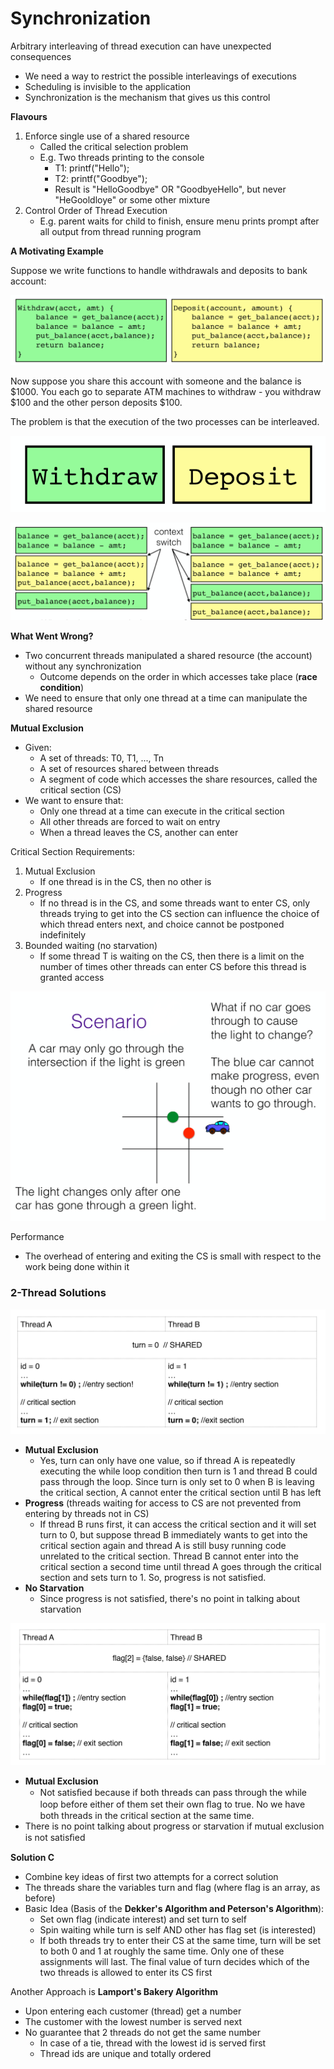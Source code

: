 # Synchronization

Arbitrary interleaving of thread execution can have unexpected consequences

* We need a way to restrict the possible interleavings of executions
* Scheduling is invisible to the application
* Synchronization is the mechanism that gives us this control

**Flavours**

1. Enforce single use of a shared resource
   * Called the critical selection problem
   * E.g. Two threads printing to the console
     * T1: printf\("Hello"\);
     * T2: printf\("Goodbye"\);
     * Result is "HelloGoodbye" OR "GoodbyeHello", but never "HeGooldloye" or some other mixture
2. Control Order of Thread Execution
   * E.g. parent waits for child to finish, ensure menu prints prompt after all output from thread running program

**A Motivating Example**

Suppose we write functions to handle withdrawals and deposits to bank account:

![](../.gitbook/assets/image%20%2810%29.png)

Now suppose you share this account with someone and the balance is $1000. You each go to separate ATM machines to withdraw - you withdraw $100 and the other person deposits $100.

The problem is that the execution of the two processes can be interleaved. 

![](../.gitbook/assets/image.png)

![](../.gitbook/assets/image%20%2864%29.png)

**What Went Wrong?**

* Two concurrent threads manipulated a shared resource \(the account\) without any synchronization
  * Outcome depends on the order in which accesses take place \(**race condition**\)
* We need to ensure that only one thread at a time can manipulate the shared resource

**Mutual Exclusion**

* Given:
  * A set of threads: T0, T1, ..., Tn
  * A set of resources shared between threads
  * A segment of code which accesses the share resources, called the critical section \(CS\)
* We want to ensure that:
  * Only one thread at a time can execute in the critical section
  * All other threads are forced to wait on entry
  * When a thread leaves the CS, another can enter

Critical Section Requirements:

1. Mutual Exclusion
   * If one thread is in the CS, then no other is
2. Progress
   * If no thread is in the CS, and some threads want to enter CS, only threads trying to get into the CS section can influence the choice of which thread enters next, and choice cannot be postponed indefinitely
3. Bounded waiting \(no starvation\)
   * If some thread T is waiting on the CS, then there is a limit on the number of times other threads can enter CS before this thread is granted access

![](../.gitbook/assets/image%20%2845%29.png)

Performance

* The overhead of entering and exiting the CS is small with respect to the work being done within it

### **2-Thread Solutions**

![Solution A](../.gitbook/assets/image%20%2842%29.png)

* **Mutual Exclusion**
  * Yes, turn can only have one value, so if thread A is repeatedly executing the while loop condition then turn is 1 and thread B could pass through the loop. Since turn is only set to 0 when B is leaving the critical section, A cannot enter the critical section until B has left
* **Progress** \(threads waiting for access to CS are not prevented from entering by threads not in CS\)
  * If thread B runs first, it can access the critical section and it will set turn to 0, but suppose thread B immediately wants to get into the critical section again and thread A is still busy running code unrelated to the critical section. Thread B cannot enter into the critical section a second time until thread A goes through the critical section and sets turn to 1. So, progress is not satisfied.
* **No Starvation**
  * Since progress is not satisfied, there's no point in talking about starvation

![Solution B](../.gitbook/assets/image%20%2850%29.png)

* **Mutual Exclusion**
  * Not satisﬁed because if both threads can pass through the while loop before either of them set their own ﬂag to true. No we have both threads in the critical section at the same time.
* There is no point talking about progress or starvation if mutual exclusion is not satisﬁed

**Solution C**

* Combine key ideas of first two attempts for a correct solution
* The threads share the variables turn and flag \(where flag is an array, as before\)
* Basic Idea \(Basis of the **Dekker's Algorithm and Peterson's Algorithm**\):
  * Set own flag \(indicate interest\) and set turn to self
  * Spin waiting while turn is self AND other has flag set \(is interested\)
  * If both threads try to enter their CS at the same time, turn will be set to both 0 and 1 at roughly the same time. Only one of these assignments will last. The final value of turn decides which of the two threads is allowed to enter its CS first

Another Approach is **Lamport's Bakery Algorithm**

* Upon entering each customer \(thread\) get a number
* The customer with the lowest number is served next
* No guarantee that 2 threads do not get the same number
  * In case of a tie, thread with the lowest id is served first
  * Thread ids are unique and totally ordered

